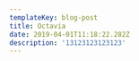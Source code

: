 ```yaml
---
templateKey: blog-post
title: Octavia
date: 2019-04-01T11:18:22.282Z
description: '13123123123123'
---
```


